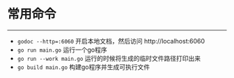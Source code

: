 # 常用命令
------------------------------

- ` godoc --http=:6060 ` 开启本地文档，然后访问 http://localhost:6060
- ` go run main.go ` 运行一个go程序
- ` go run --work main.go ` 运行的时候将生成的临时文件路径打印出来
- ` go build main.go ` 构建go程序并生成可执行文件 
